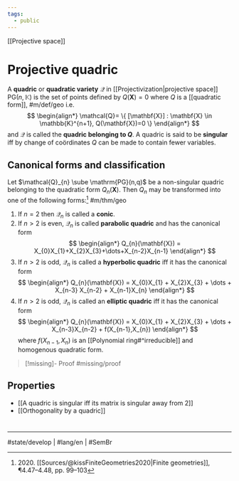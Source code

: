 ```yaml
---
tags:
  - public
---
```

[[Projective space]]
# Projective quadric

A **quadric** or **quadratic variety** $\mathcal{Q}$ in [[Projectivization|projective space]] $\mathrm{PG}(n,\mathbb{K})$ is the set of points defined by $Q(\mathbf{X}) = 0$ where $Q$ is a [[quadratic form]], #m/def/geo 
i.e.
$$
\begin{align*}
\mathcal{Q}= \{ [\mathbf{X}] : \mathbf{X} \in \mathbb{K}^{n+1}, Q(\mathbf{X})=0 \}
\end{align*}
$$
and $\mathcal{Q}$ is called the **quadric belonging to $Q$**.
A quadric is said to be **singular** iff by change of coördinates $Q$ can be made to contain fewer variables.

## Canonical forms and classification

Let $\mathcal{Q}_{n} \sube \mathrm{PG}(n,q)$ be a non-singular quadric belonging to the quadratic form $Q_{n}(\mathbf{X})$.
Then $Q_{n}$ may be transformed into one of the following forms:[^2020] #m/thm/geo

1. If $n = 2$ then $\mathcal{Q}_{n}$ is called a **conic**.
2. If $n>2$ is even, $\mathcal{Q}_{n}$ is called **parabolic quadric** and has the canonical form
  $$
  \begin{align*}
  Q_{n}(\mathbf{X}) = X_{0}X_{1}+X_{2}X_{3}+\dots+X_{n-2}X_{n-1}
  \end{align*}
  $$
3. If $n > 2$ is odd, $\mathcal{Q}_{n}$ is called a **hyperbolic quadric** iff it has the canonical form
  $$
  \begin{align*}
  Q_{n}(\mathbf{X}) = X_{0}X_{1} + X_{2}X_{3} + \dots + X_{n-3} X_{n-2} + X_{n-1}X_{n}
  \end{align*}
  $$
  3. If $n > 2$ is odd, $\mathcal{Q}_{n}$ is called an **elliptic quadric** iff it has the canonical form
  $$
  \begin{align*}
  Q_{n}(\mathbf{X}) = X_{0}X_{1} + X_{2}X_{3} + \dots + X_{n-3}X_{n-2} + f(X_{n-1},X_{n})
  \end{align*}
  $$
  where $f(X_{n-1}, X_{n})$ is an [[Polynomial ring#^irreducible]] and homogenous quadratic form.

> [!missing]- Proof
> #missing/proof


[^2020]: 2020\. [[Sources/@kissFiniteGeometries2020|Finite geometries]], ¶4.47–4.48, pp. 99–103

## Properties

- [[A quadric is singular iff its matrix is singular away from 2]]
- [[Orthogonality by a quadric]]

#
---
#state/develop | #lang/en | #SemBr
